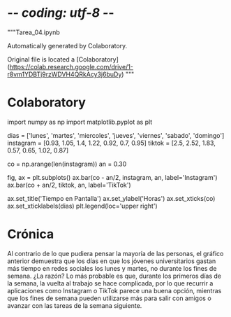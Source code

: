 # -*- coding: utf-8 -*-
"""Tarea_04.ipynb

Automatically generated by Colaboratory.

Original file is located a
   [Colaboratory] (https://colab.research.google.com/drive/1-r8vm1YDBTj9rzWDVH4QRkAcy3j6buDy)
"""

# Colaboratory
import numpy as np
import matplotlib.pyplot as plt

dias = ['lunes', 'martes', 'miercoles', 'jueves', 'viernes', 'sabado', 'domingo']
instagram = [0.93, 1.05, 1.4, 1.22, 0.92, 0.7, 0.95]
tiktok = [2.5, 2.52, 1.83, 0.57, 0.65, 1.02, 0.87]

co = np.arange(len(instagram))
an = 0.30

fig, ax = plt.subplots()
ax.bar(co - an/2, instagram, an, label='Instagram')
ax.bar(co + an/2, tiktok, an, label='TikTok')

ax.set_title('Tiempo en Pantalla')
ax.set_ylabel('Horas')
ax.set_xticks(co)
ax.set_xticklabels(dias)
plt.legend(loc='upper right')


# Crónica
Al contrario de lo que pudiera pensar la mayoría de las personas, el gráfico anterior demuestra que los días en que los jóvenes universitarios gastan más tiempo en redes sociales los lunes y martes, no durante los fines de semana. ¿La razón? Lo más probable es que, durante los primeros días de la semana, la vuelta al trabajo se hace complicada, por lo que recurrir a aplicaciones como Instagram o TikTok parece una buena opción, mientras que los fines de semana pueden utilizarse más para salir con amigos o avanzar con las tareas de la semana siguiente.